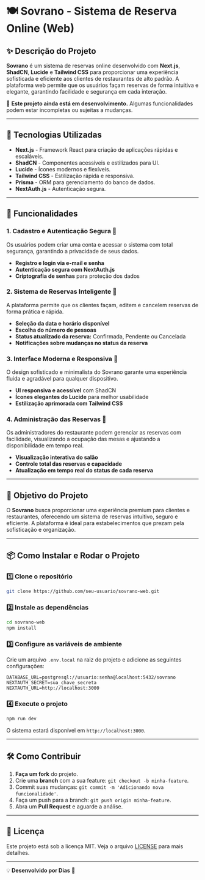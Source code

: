 # 🍽️ Sovrano - Sistema de Reserva Online (Web)

## ✨ **Descrição do Projeto**

**Sovrano** é um sistema de reservas online desenvolvido com **Next.js**, **ShadCN**, **Lucide** e **Tailwind CSS** para proporcionar uma experiência sofisticada e eficiente aos clientes de restaurantes de alto padrão. A plataforma web permite que os usuários façam reservas de forma intuitiva e elegante, garantindo facilidade e segurança em cada interação.

🚧 **Este projeto ainda está em desenvolvimento.** Algumas funcionalidades podem estar incompletas ou sujeitas a mudanças.

---

## 🚀 **Tecnologias Utilizadas**

- **Next.js** - Framework React para criação de aplicações rápidas e escaláveis.
- **ShadCN** - Componentes acessíveis e estilizados para UI.
- **Lucide** - Ícones modernos e flexíveis.
- **Tailwind CSS** - Estilização rápida e responsiva.
- **Prisma** - ORM para gerenciamento do banco de dados.
- **NextAuth.js** - Autenticação segura.

---

## 📌 **Funcionalidades**

### 1. **Cadastro e Autenticação Segura 🔐**
Os usuários podem criar uma conta e acessar o sistema com total segurança, garantindo a privacidade de seus dados.

- **Registro e login via e-mail e senha**
- **Autenticação segura com NextAuth.js**
- **Criptografia de senhas** para proteção dos dados

### 2. **Sistema de Reservas Inteligente 📅**
A plataforma permite que os clientes façam, editem e cancelem reservas de forma prática e rápida.

- **Seleção da data e horário disponível**
- **Escolha do número de pessoas**
- **Status atualizado da reserva:** Confirmada, Pendente ou Cancelada
- **Notificações sobre mudanças no status da reserva**

### 3. **Interface Moderna e Responsiva 🎨**
O design sofisticado e minimalista do Sovrano garante uma experiência fluida e agradável para qualquer dispositivo.

- **UI responsiva e acessível** com ShadCN
- **Ícones elegantes do Lucide** para melhor usabilidade
- **Estilização aprimorada com Tailwind CSS**

### 4. **Administração das Reservas 🏢**
Os administradores do restaurante podem gerenciar as reservas com facilidade, visualizando a ocupação das mesas e ajustando a disponibilidade em tempo real.

- **Visualização interativa do salão**
- **Controle total das reservas e capacidade**
- **Atualização em tempo real do status de cada reserva**

---

## 🎯 **Objetivo do Projeto**

O **Sovrano** busca proporcionar uma experiência premium para clientes e restaurantes, oferecendo um sistema de reservas intuitivo, seguro e eficiente. A plataforma é ideal para estabelecimentos que prezam pela sofisticação e organização.

---

## 📦 **Como Instalar e Rodar o Projeto**

### 1️⃣ **Clone o repositório**
```bash
git clone https://github.com/seu-usuario/sovrano-web.git
```

### 2️⃣ **Instale as dependências**
```bash
cd sovrano-web
npm install
```

### 3️⃣ **Configure as variáveis de ambiente**
Crie um arquivo `.env.local` na raiz do projeto e adicione as seguintes configurações:
```env
DATABASE_URL=postgresql://usuario:senha@localhost:5432/sovrano
NEXTAUTH_SECRET=sua_chave_secreta
NEXTAUTH_URL=http://localhost:3000
```

### 4️⃣ **Execute o projeto**
```bash
npm run dev
```

O sistema estará disponível em `http://localhost:3000`.

---

## 🛠️ **Como Contribuir**

1. **Faça um fork** do projeto.
2. Crie uma **branch** com a sua feature: `git checkout -b minha-feature`.
3. Commit suas mudanças: `git commit -m 'Adicionando nova funcionalidade'`.
4. Faça um push para a branch: `git push origin minha-feature`.
5. Abra um **Pull Request** e aguarde a análise.

---

## 📜 **Licença**

Este projeto está sob a licença MIT. Veja o arquivo [LICENSE](LICENSE) para mais detalhes.

---

💡 **Desenvolvido por Dias** 🚀
